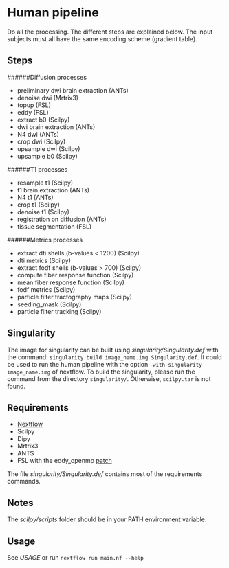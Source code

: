 Human pipeline
=================

Do all the processing. The different steps are
explained below. The input subjects must all have the same encoding scheme (gradient table).

Steps
------------

######Diffusion processes
- preliminary dwi brain extraction (ANTs)
- denoise dwi (Mrtrix3)
- topup (FSL)
- eddy (FSL)
- extract b0 (Scilpy)
- dwi brain extraction (ANTs)
- N4 dwi (ANTs)
- crop dwi (Scilpy)
- upsample dwi (Scilpy)
- upsample b0 (Scilpy)

######T1 processes
- resample t1 (Scilpy)
- t1 brain extraction (ANTs)
- N4 t1 (ANTs)
- crop t1 (Scilpy)
- denoise t1 (Scilpy)
- registration on diffusion (ANTs)
- tissue segmentation (FSL)

######Metrics processes
- extract dti shells (b-values < 1200) (Scilpy)
- dti metrics (Scilpy)
- extract fodf shells (b-values > 700) (Scilpy)
- compute fiber response function (Scilpy)
- mean fiber response function (Scilpy)
- fodf metrics (Scilpy)
- particle filter tractography maps (Scilpy)
- seeding_mask (Scilpy)
- particle filter tracking (Scilpy)

Singularity
-----
The image for singularity can be built using _singularity/Singularity.def_ with the command:
```singularity build image_name.img Singularity.def```. It could be used to run
the human pipeline with the option ```-with-singularity image_name.img```
 of nextflow.
 To build the singularity, please run the command from the directory ```singularity/```. Otherwise, ```scilpy.tar``` is not found.
 
Requirements
------------

- [Nextflow](https://www.nextflow.io)
- Scilpy
- Dipy
- Mrtrix3
- ANTS
- FSL with the eddy_openmp [patch](https://fsl.fmrib.ox.ac.uk/fsldownloads/patches/eddy-patch-fsl-5.0.9/centos6/)

The file _singularity/Singularity.def_ contains most of the requirements commands.

Notes
-----

The _scilpy/scripts_ folder should be in your PATH environment variable.

Usage
-----

See *USAGE* or run ```nextflow run main.nf --help```